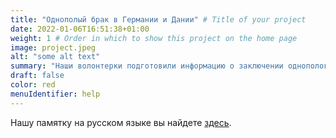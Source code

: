 ```yaml
---
title: "Однополый брак в Германии и Дании" # Title of your project
date: 2022-01-06T16:51:38+01:00
weight: 1 # Order in which to show this project on the home page
image: project.jpeg
alt: "some alt text"
summary: "Наши волонтерки подготовили информацию о заключении однополого брака в Германии и Дании"
draft: false
color: red
menuIdentifier: help
---
```


Нашу памятку на русском языке вы найдете [здесь](/Заключениебрака.pdf).